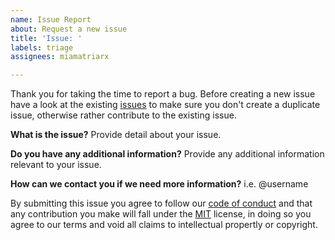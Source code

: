 ```yaml
---
name: Issue Report
about: Request a new issue
title: 'Issue: '
labels: triage
assignees: miamatriarx

---
```


Thank you for taking the time to report a bug.  Before creating a new issue have a look at the existing [issues](https://github.com/miamatriarx/miamatriarx/issues) to make sure you don't create a duplicate issue, otherwise rather contribute to the existing issue.

**What is the issue?**
Provide detail about your issue.

**Do you have any additional information?**
Provide any additional information relevant to your issue.

**How can we contact you if we need more information?**
i.e. @username

By submitting this issue you agree to follow our [code of conduct](https://github.com/miamatriarx/miamatriarx/code_of_conduct.md) and that any contribution you make will fall under the [MIT](https://github.com/miamatriarx/miamatriarx/license.md) license, in doing so you agree to our terms and void all claims to intellectual propertly or copyright.
